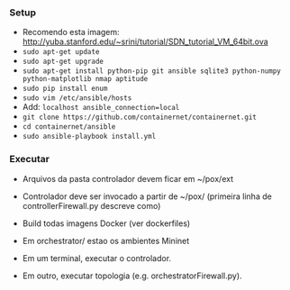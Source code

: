 
### Setup

* Recomendo esta imagem: http://yuba.stanford.edu/~srini/tutorial/SDN_tutorial_VM_64bit.ova
* `sudo apt-get update`
* `sudo apt-get upgrade`
* `sudo apt-get install python-pip git ansible sqlite3 python-numpy python-matplotlib nmap aptitude`
* `sudo pip install enum`
* `sudo vim /etc/ansible/hosts`
* Add: `localhost ansible_connection=local`
* `git clone https://github.com/containernet/containernet.git`
* `cd containernet/ansible`
* `sudo ansible-playbook install.yml`


### Executar

* Arquivos da pasta controlador devem ficar em ~/pox/ext
* Controlador deve ser invocado a partir de ~/pox/ (primeira linha de controllerFirewall.py descreve como)
* Build todas imagens Docker (ver dockerfiles)
* Em orchestrator/ estao os ambientes Mininet

* Em um terminal, executar o controlador.
* Em outro, executar topologia (e.g. orchestratorFirewall.py).


